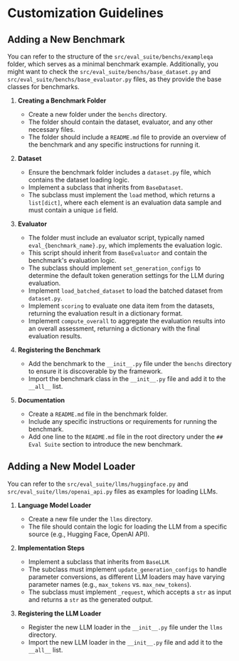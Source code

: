 # Customization Guidelines

## Adding a New Benchmark

You can refer to the structure of the `src/eval_suite/benchs/exampleqa` folder, which serves as a minimal benchmark example. Additionally, you might want to check the `src/eval_suite/benchs/base_dataset.py` and `src/eval_suite/benchs/base_evaluator.py` files, as they provide the base classes for benchmarks.

1. **Creating a Benchmark Folder**
   - Create a new folder under the `benchs` directory.
   - The folder should contain the dataset, evaluator, and any other necessary files.
   - The folder should include a `README.md` file to provide an overview of the benchmark and any specific instructions for running it.

2. **Dataset**
   - Ensure the benchmark folder includes a `dataset.py` file, which contains the dataset loading logic.
   - Implement a subclass that inherits from `BaseDataset`.
   - The subclass must implement the `load` method, which returns a `list[dict]`, where each element is an evaluation data sample and must contain a unique `id` field.

3. **Evaluator**
   - The folder must include an evaluator script, typically named `eval_{benchmark_name}.py`, which implements the evaluation logic.
   - This script should inherit from `BaseEvaluator` and contain the benchmark's evaluation logic.
   - The subclass should implement `set_generation_configs` to determine the default token generation settings for the LLM during evaluation.
   - Implement `load_batched_dataset` to load the batched dataset from `dataset.py`.
   - Implement `scoring` to evaluate one data item from the datasets, returning the evaluation result in a dictionary format.
   - Implement `compute_overall` to aggregate the evaluation results into an overall assessment, returning a dictionary with the final evaluation results.

4. **Registering the Benchmark**
   - Add the benchmark to the `__init__.py` file under the `benchs` directory to ensure it is discoverable by the framework.
   - Import the benchmark class in the `__init__.py` file and add it to the `__all__` list.

5. **Documentation**
   - Create a `README.md` file in the benchmark folder.
   - Include any specific instructions or requirements for running the benchmark.
   - Add one line to the `README.md` file in the root directory under the `## Eval Suite` section to introduce the new benchmark.

## Adding a New Model Loader

You can refer to the `src/eval_suite/llms/huggingface.py` and `src/eval_suite/llms/openai_api.py` files as examples for loading LLMs.

1. **Language Model Loader**
   - Create a new file under the `llms` directory. 
   - The file should contain the logic for loading the LLM from a specific source (e.g., Hugging Face, OpenAI API).

2. **Implementation Steps**
   - Implement a subclass that inherits from `BaseLLM`.
   - The subclass must implement `update_generation_configs` to handle parameter conversions, as different LLM loaders may have varying parameter names (e.g., `max_tokens` vs. `max_new_tokens`).
   - The subclass must implement `_request`, which accepts a `str` as input and returns a `str` as the generated output.

3. **Registering the LLM Loader**
   - Register the new LLM loader in the `__init__.py` file under the `llms` directory.
   - Import the new LLM loader in the `__init__.py` file and add it to the `__all__` list.
